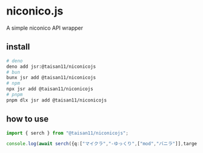 # niconico.js
A simple niconico API wrapper
## install
```bash
# deno
deno add jsr:@taisan11/niconicojs
# bun
bunx jsr add @taisan11/niconicojs
# npm
npx jsr add @taisan11/niconicojs
# pnpm
pnpm dlx jsr add @taisan11/niconicojs
```
## how to use
```ts
import { serch } from "@taisan11/niconicojs";

console.log(await serch({q:["マイクラ","-ゆっくり",["mod","バニラ"]],targets:["title","description","tags"],_sort:"-viewCounter",_limit:1,fields:["contentId","title","tags","description"]}))
```
